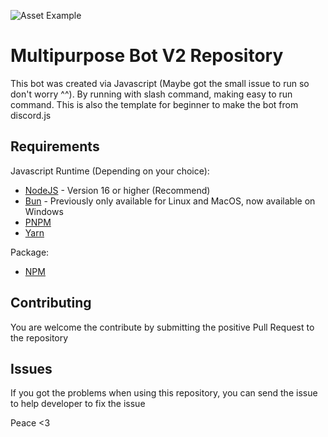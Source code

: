 ![Asset Example](/assets/Bg%20static.jpg)

# Multipurpose Bot V2 Repository
This bot was created via Javascript (Maybe got the small issue to run so don't worry ^^). By running with slash command, making easy to run command. This is also the template for beginner to make the bot from discord.js

## Requirements
Javascript Runtime (Depending on your choice):

- [NodeJS](https://nodejs.org/) - Version 16 or higher (Recommend)
- [Bun](https://bun.sh/) - Previously only available for Linux and MacOS, now available on Windows 
- [PNPM](https://pnpm.io/)
- [Yarn](https://yarnpkg.com/)

Package:
- [NPM](https://npmjs.com/)

## Contributing
You are welcome the contribute by submitting the positive Pull Request to the repository

## Issues
If you got the problems when using this repository, you can send the issue to help developer to fix the issue

Peace <3
